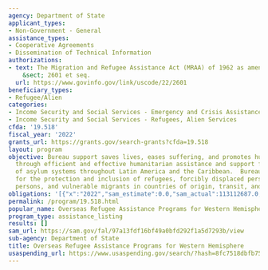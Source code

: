 ```yaml
---
agency: Department of State
applicant_types:
- Non-Government - General
assistance_types:
- Cooperative Agreements
- Dissemination of Technical Information
authorizations:
- text: The Migration and Refugee Assistance Act (MRAA) of 1962 as amended. 22 U.S.C.
    &sect; 2601 et seq.
  url: https://www.govinfo.gov/link/uscode/22/2601
beneficiary_types:
- Refugee/Alien
categories:
- Income Security and Social Services - Emergency and Crisis Assistance
- Income Security and Social Services - Refugees, Alien Services
cfda: '19.518'
fiscal_year: '2022'
grants_url: https://grants.gov/search-grants?cfda=19.518
layout: program
objective: Bureau support saves lives, eases suffering, and promotes human dignity
  through efficient and effective humanitarian assistance and support for strengthening
  of asylum systems throughout Latin America and the Caribbean.  Bureau advocates
  for the protection and inclusion of refugees, forcibly displaced persons, stateless
  persons, and vulnerable migrants in countries of origin, transit, and destination.
obligations: '[{"x":"2022","sam_estimate":0.0,"sam_actual":113112687.0,"usa_spending_actual":108905289.08},{"x":"2023","sam_estimate":0.0,"sam_actual":0.0,"usa_spending_actual":125632148.21},{"x":"2024","sam_estimate":0.0,"sam_actual":0.0,"usa_spending_actual":77277469.58}]'
permalink: /program/19.518.html
popular_name: Overseas Refugee Assistance Programs for Western Hemisphere
program_type: assistance_listing
results: []
sam_url: https://sam.gov/fal/97a13fdf16bf49a0bfd292f1a5d7293b/view
sub-agency: Department of State
title: Overseas Refugee Assistance Programs for Western Hemisphere
usaspending_url: https://www.usaspending.gov/search/?hash=8fc7518dbfb75047832940d677e10339
---
```

